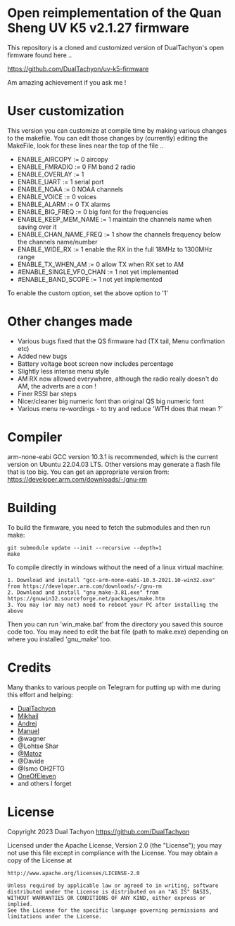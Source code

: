 # Open reimplementation of the Quan Sheng UV K5 v2.1.27 firmware

This repository is a cloned and customized version of DualTachyon's open firmware found here ..

https://github.com/DualTachyon/uv-k5-firmware

Am amazing achievement if you ask me !

# User customization

This version you can customize at compile time by making various changes to the makefile.
You can edit those changes by (currently) editing the MakeFile, look for these lines near the top of the file ..

* ENABLE_AIRCOPY         := 0       aircopy
* ENABLE_FMRADIO         := 0       FM band 2 radio
* ENABLE_OVERLAY         := 1
* ENABLE_UART            := 1       serial port
* ENABLE_NOAA            := 0       NOAA channels
* ENABLE_VOICE           := 0       voices
* ENABLE_ALARM           := 0       TX alarms
* ENABLE_BIG_FREQ        := 0       big font for the frequencies
* ENABLE_KEEP_MEM_NAME   := 1       maintain the channels name when saving over it
* ENABLE_CHAN_NAME_FREQ  := 1       show the channels frequency below the channels name/number
* ENABLE_WIDE_RX         := 1       enable the RX in the full 18MHz to 1300MHz range
* ENABLE_TX_WHEN_AM      := 0       allow TX when RX set to AM
* #ENABLE_SINGLE_VFO_CHAN := 1      not yet implemented
* #ENABLE_BAND_SCOPE      := 1      not yet implemented

To enable the custom option, set the above option to '1'

# Other changes made

* Various bugs fixed that the QS firmware had (TX tail, Menu confimation etc)
* Added new bugs
* Battery voltage boot screen now includes percentage
* Slightly less intense menu style
* AM RX now allowed everywhere, although the radio really doesn't do AM, the adverts are a con !
* Finer RSSI bar steps
* Nicer/cleaner big numeric font than original QS big numeric font
* Various menu re-wordings - to try and reduce 'WTH does that mean ?'

# Compiler

arm-none-eabi GCC version 10.3.1 is recommended, which is the current version on Ubuntu 22.04.03 LTS.
Other versions may generate a flash file that is too big.
You can get an appropriate version from: https://developer.arm.com/downloads/-/gnu-rm

# Building

To build the firmware, you need to fetch the submodules and then run make:
```
git submodule update --init --recursive --depth=1
make
```

To compile directly in windows without the need of a linux virtual machine:

```
1. Download and install "gcc-arm-none-eabi-10.3-2021.10-win32.exe" from https://developer.arm.com/downloads/-/gnu-rm
2. Download and install "gnu_make-3.81.exe" from https://gnuwin32.sourceforge.net/packages/make.htm
3. You may (or may not) need to reboot your PC after installing the above
```

Then you can run 'win_make.bat' from the directory you saved this source code too.
You may need to edit the bat file (path to make.exe) depending on where you installed 'gnu_make' too.

# Credits

Many thanks to various people on Telegram for putting up with me during this effort and helping:

* [DualTachyon](https://github.com/DualTachyon)
* [Mikhail](https://github.com/fagci)
* [Andrej](https://github.com/Tunas1337)
* [Manuel](https://github.com/manujedi)
* @wagner
* @Lohtse Shar
* [@Matoz](https://github.com/spm81)
* @Davide
* @Ismo OH2FTG
* [OneOfEleven](https://github.com/OneOfEleven)
* and others I forget

# License

Copyright 2023 Dual Tachyon
https://github.com/DualTachyon

Licensed under the Apache License, Version 2.0 (the "License");
you may not use this file except in compliance with the License.
You may obtain a copy of the License at

    http://www.apache.org/licenses/LICENSE-2.0

    Unless required by applicable law or agreed to in writing, software
    distributed under the License is distributed on an "AS IS" BASIS,
    WITHOUT WARRANTIES OR CONDITIONS OF ANY KIND, either express or implied.
    See the License for the specific language governing permissions and
    limitations under the License.

